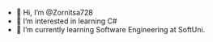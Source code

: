 - 👋 Hi, I’m @Zornitsa728
- 👀 I’m interested in learning C#
- 🌱 I’m currently learning Software Engineering at SoftUni.

<!---
Zornitsa728/Zornitsa728 is a ✨ special ✨ repository because its `README.md` (this file) appears on your GitHub profile.
You can click the Preview link to take a look at your changes.
--->
